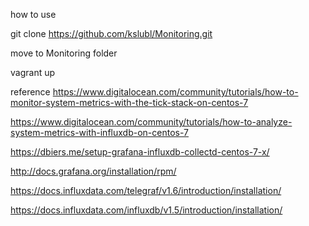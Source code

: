 how to use

git clone https://github.com/kslubl/Monitoring.git

move to Monitoring folder

vagrant up

reference
https://www.digitalocean.com/community/tutorials/how-to-monitor-system-metrics-with-the-tick-stack-on-centos-7

https://www.digitalocean.com/community/tutorials/how-to-analyze-system-metrics-with-influxdb-on-centos-7

https://dbiers.me/setup-grafana-influxdb-collectd-centos-7-x/

http://docs.grafana.org/installation/rpm/

https://docs.influxdata.com/telegraf/v1.6/introduction/installation/

https://docs.influxdata.com/influxdb/v1.5/introduction/installation/
